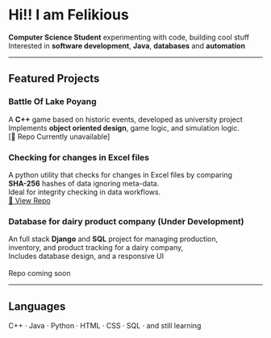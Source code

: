 # Hi!! I am Felikious 

**Computer Science Student** experimenting with code, building cool stuff
Interested in **software development**, **Java**, **databases** and **automation**

---

##  Featured Projects

### Battle Of Lake Poyang
A **C++** game based on historic events, developed as university project
Implements **object oriented design**, game logic, and simulation logic.  
[🔗 Repo Currently unavailable]


### Checking for changes in Excel files
A python utility that checks for changes in Excel files by comparing  
**SHA-256** hashes of data ignoring meta-data.  
Ideal for integrity checking in data workflows.  
[🔗 View Repo](https://github.com/Felikious/BattleOfLakePoyang)



### Database for dairy product company (Under Development)  
An full stack **Django** and **SQL** project for managing production,  
inventory, and product tracking for a dairy company,  
Includes database design, and a responsive UI<br><br>
Repo coming soon  





---

## Languages 

C++ · 
Java · 
Python · 
HTML · 
CSS · SQL ·
and still learning
